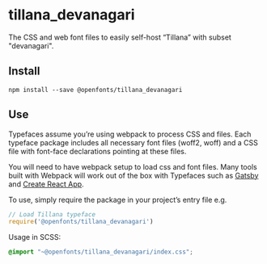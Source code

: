 
# tillana_devanagari

The CSS and web font files to easily self-host “Tillana” with subset "devanagari".

## Install

`npm install --save @openfonts/tillana_devanagari`

## Use

Typefaces assume you’re using webpack to process CSS and files. Each typeface
package includes all necessary font files (woff2, woff) and a CSS file with
font-face declarations pointing at these files.

You will need to have webpack setup to load css and font files. Many tools built
with Webpack will work out of the box with Typefaces such as [Gatsby](https://github.com/gatsbyjs/gatsby)
and [Create React App](https://github.com/facebookincubator/create-react-app).

To use, simply require the package in your project’s entry file e.g.

```javascript
// Load Tillana typeface
require('@openfonts/tillana_devanagari')
```

Usage in SCSS:
```scss
@import "~@openfonts/tillana_devanagari/index.css";
```
